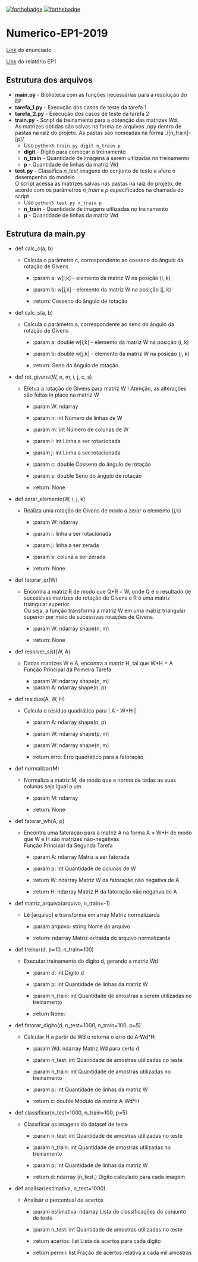 [![forthebadge](https//forthebadge.com/images/badges/built-with-science.svg)](https//forthebadge.com) [![forthebadge](https//forthebadge.com/images/badges/made-with-python.svg)](https//forthebadge.com)

# Numerico-EP1-2019

[Link](https//www.ime.usp.br/~map3121/2019/map3121/programas/EP1-MachineLearning_v2.pdf) do enunciado

[Link](https//docs.google.com/document/d/1__LbmVL0IIN13Hf8ZoNnkv6He_3kZvP12aE3JNr4U-k/edit) do relatório EP1

## Estrutura dos arquivos

 - __main.py__ - Biblioteca com as funções necessárias para a resolução do EP
 - __tarefa_1.py__ - Execução dos casos de teste da tarefa 1
 - __tarefa_2.py__ - Execução dos casos de teste da tarefa 2
 - __train.py__ - Script de treinamento para a obtenção das matrizes Wd.  
As matrizes obtidas são salvas na forma de arquivos .npy dentro de pastas na raiz do projeto.
As pastas são nomeadas na forma ./[n_train]-[p]/
   - Uso ```python3 train.py digit n_train p```
   - **digit** - Dígito para começar o treinamento
   - **n_train** - Quantidade de imagens a serem uitlizadas no treinamento
   - **p** - Quantidade de linhas da matriz Wd
 - __test.py__ - Classifica *n_test* imagens do conjunto de teste e afere o desempenho do modelo  
O script acessa as matrizes salvas nas pastas na raiz do projeto, de acordo com os 
parâmetros *n_train* e *p* especificados na chamada do script
   - Uso ```python3 test.py n_train p```
   - **n_train** - Quantidade de imagens uitlizadas no treinamento
   - **p** - Quantidade de linhas da matriz Wd


## Estrutura da main.py

 - def calc_c(a, b)
   - Calcula o parâmetro c, correspondente ao cosseno do ângulo da rotação
    de Givens

        - :param a: w[i,k] - elemento da matriz W na posição (i, k)
        - :param b: w[j,k] - elemento da matriz W na posição (j, k)

        - :return: Cosseno do ângulo de rotação

 - def calc_s(a, b)
   - Calcula o parâmetro s, correspondente ao seno do ângulo da rotação
    de Givens

        - :param a: double w[i,k] - elemento da matriz W na posição (i, k)
        - :param b: double w[j,k] - elemento da matriz W na posição (j, k)

        - :return: Seno do ângulo de rotação

 - def rot_givens(W, n, m, i, j, c, s)
   - Efetua a rotação de Givens para matriz W
    ! Atenção, as alterações são feitas in place na matriz W

        - :param W: ndarray
        - :param n: int Número de linhas de W
        - :param m: int Número de colunas de W
        - :param i: int Linha a ser rotacionada
        - :param j: int Linha a ser rotacionada
        - :param c: double Cosseno do ângulo de rotação
        - :param s: double Seno do ângulo de rotação

        - :return: None

 - def zerar_elemento(W, i, j, k)    
   - Realiza uma rotação de Givens de modo a zerar o elemento (j,k)

        - :param W: ndarray
        - :param i: linha a ser rotacionada
        - :param j: linha a ser zerada
        - :param k: coluna a ser zerada

        - :return: None

 - def fatorar_qr(W)
   - Encontra a matriz R de modo que Q*R = W, onde Q é o resultado de
    sucessivas matrizes de rotação de Givens e R é uma matriz triangular
    superior.  
    Ou seja, a função transforma a matriz W em uma matriz triangular
    superior por meio de sucessivas rotações de Givens.

        - :param W: ndarray shape(n, m)

        - :return: None

 - def resolver_sist(W, A)

   - Dadas matrizes W e A, encontra a matriz H, tal que W*H = A  
    Função Principal da Primeira Tarefa

        - :param W: ndarray shape(n, m)
        - :param A: ndarray shape(n, p)

 - def residuo(A, W, H)

   - Calcula o resíduo quadrático para | A - W*H |

        - :param A: ndarray shape(n, p)
        - :param W: ndarray shape(p, m)
        - :param W: ndarray shape(n, m)

        - :return erro: Erro quadrático para a fatoração

 - def normalizar(M)

   - Normaliza a matriz M, de modo que a norma de todas as suas colunas
    seja igual a um

        - :param M: ndarray

        - :return: None

 - def fatorar_wh(A, p)

   - Encontra uma fatoração para a matriz A na forma A = W*H de modo que
    W e H são matrizes não-negativas  
    Função Principal da Segunda Tarefa

        - :param A: ndarray Matriz a ser fatorada
        - :param p: int Quantidade de colunas de W

        - :return W: ndarray Matriz W da fatoração não negativa de A
        - :return H: ndarray Matriz H da fatoração não negativa de A

 - def matriz_arquivo(arquivo, n_train=-1)

   - Lê [arquivo] e transforma em array Matriz normalizarda

        - :param arquivo: string Nome do arquivo

        - :return: ndarray Matriz extraída do arquivo normalizarda

 - def treinar(d, p=10, n_train=100)

   - Executar treinamento do dígito d, gerando a matriz Wd

        - :param d: int Dígito d
        - :param p: int Quantidade de linhas da matriz W
        - :param n_train: int Quantidade de amostras a serem utilizadas
        no treinamento

        - :return None:

 - def fatorar_digito(d, n_test=1000, n_train=100, p=5)

   - Calcular H a partir de Wd e retorna o erro de A-Wd*H

        - :param Wd: ndarray Matriz Wd para certo d
        - :param n_test: int Quantidade de amostras utilizadas no teste
        - :param n_train: int Quantidade de amostras utilizadas no treinamento
        - :param p: int Quantidade de linhas da matriz W

        - :return c: double Módulo da matriz A-Wd*H

 - def classificar(n_test=1000, n_train=100, p=5)

   - Classificar as imagens do dataset de teste

        - :param n_test: int Quantidade de amostras utilizadas no teste
        - :param n_train: int Quantidade de amostras utilizadas no treinamento
        - :param p: int Quantidade de linhas da matriz W

        - :return d: ndarray (n_test,) Digito calculado para cada imagem

 - def analisar(estimativa, n_test=1000)

   - Analisar o percentual de acertos

        - :param estimativa: ndarray Lista de classificações do conjunto de teste
        - :param n_test: int Quantidade de amostras utilizadas no teste

        - :return acertos: list Lista de acertos para cada digito
        - :return permil: list Fração de acertos relativa a cada mil amostras

